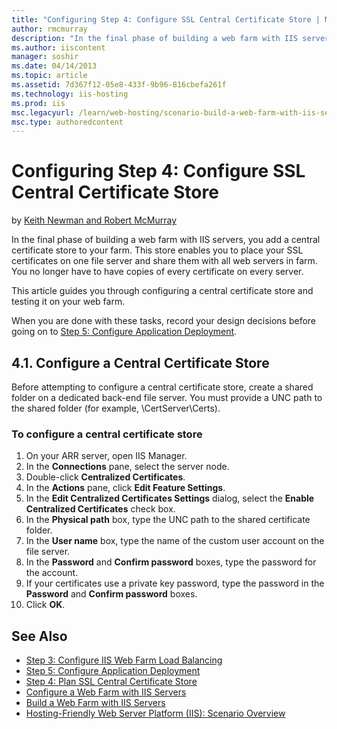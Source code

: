 ```yaml
---
title: "Configuring Step 4: Configure SSL Central Certificate Store | Microsoft Docs"
author: rmcmurray
description: "In the final phase of building a web farm with IIS servers, you add a central certificate store to your farm. This store enables you to place your SSL certif..."
ms.author: iiscontent
manager: soshir
ms.date: 04/14/2013
ms.topic: article
ms.assetid: 7d367f12-05e8-433f-9b96-816cbefa261f
ms.technology: iis-hosting
ms.prod: iis
msc.legacyurl: /learn/web-hosting/scenario-build-a-web-farm-with-iis-servers/configuring-step-4-configure-ssl-central-certificate-store
msc.type: authoredcontent
---
```

Configuring Step 4: Configure SSL Central Certificate Store
====================
by [Keith Newman and Robert McMurray](https://github.com/rmcmurray)

In the final phase of building a web farm with IIS servers, you add a central certificate store to your farm. This store enables you to place your SSL certificates on one file server and share them with all web servers in farm. You no longer have to have copies of every certificate on every server.

This article guides you through configuring a central certificate store and testing it on your web farm.

When you are done with these tasks, record your design decisions before going on to [Step 5: Configure Application Deployment](configuring-step-5-configure-application-deployment.md).

<a id="41"></a>
## 4.1. Configure a Central Certificate Store

Before attempting to configure a central certificate store, create a shared folder on a dedicated back-end file server. You must provide a UNC path to the shared folder (for example, \\CertServer\Certs).

### To configure a central certificate store

1. On your ARR server, open IIS Manager.
2. In the **Connections** pane, select the server node.
3. Double-click **Centralized Certificates**.
4. In the **Actions** pane, click **Edit Feature Settings**.
5. In the **Edit Centralized Certificates Settings** dialog, select the **Enable Centralized Certificates** check box.
6. In the **Physical path** box, type the UNC path to the shared certificate folder.
7. In the **User name** box, type the name of the custom user account on the file server.
8. In the **Password** and **Confirm password** boxes, type the password for the account.
9. If your certificates use a private key password, type the password in the **Password** and **Confirm password** boxes.
10. Click **OK**.

## See Also

- [Step 3: Configure IIS Web Farm Load Balancing](configuring-step-3-configure-iis-web-farm-load-balancing.md)
- [Step 5: Configure Application Deployment](configuring-step-5-configure-application-deployment.md)
- [Step 4: Plan SSL Central Certificate Store](planning-step-4-plan-ssl-central-certificate-store.md)
- [Configure a Web Farm with IIS Servers](configure-a-web-farm-with-iis-servers.md)
- [Build a Web Farm with IIS Servers](overview-build-a-web-farm-with-iis-servers.md)
- [Hosting-Friendly Web Server Platform (IIS): Scenario Overview](../../get-started/introduction-to-iis/hosting-friendly-web-server-platform-iis-scenario-overview.md)